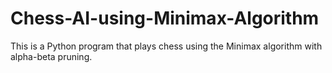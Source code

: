 # Chess-AI-using-Minimax-Algorithm
This is a Python program that plays chess using the Minimax algorithm with alpha-beta pruning.
